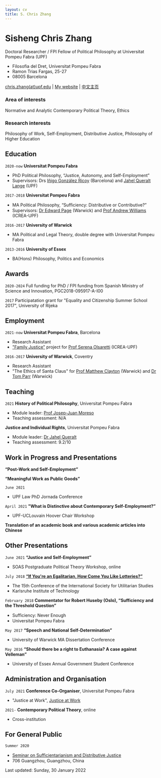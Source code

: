 ```yaml
---
layout: cv
title: S. Chris Zhang 
---
```

# Sisheng Chris Zhang

Doctoral Researcher / FPI Fellow of Political Philosophy at Universitat Pompeu Fabra (UPF)

- Filosofia del Dret, Universitat Pompeu Fabra
- Ramon Trias Fargas, 25-27
- 08005 Barcelona

<div id="webaddress">
<a href="mailto:chris.zhangATupf.edug">chris.zhang(at)upf.edu</a>
| <a href="http://czhang.uk">My website</a>
| <a href="http://sishengzhang.com">中文主页</a> 
</div>


<!--
## Currently

Standing on the shoulders of giants
-->

### Area of interests 

Normative and Analytic Contemporary Political Theory, Ethics

### Research interests

Philosophy of Work, Self-Employment, Distributive Justice, Philosophy of Higher Education

## Education

`2020-now`
__Universitat Pompeu Fabra__

- PhD Political Philosophy, “Justice, Autonomy, and Self-Employment”
- Supervisors: Drs [Iñigo González Ricoy](https://www.igonzalezricoy.com) (Barcelona) and [Jahel Queralt Lange](https://www.upf.edu/web/jahel-queralt) (UPF)

`2017-2018`
__Universitat Pompeu Fabra__

- MA Political Philosophy, “Suﬃciency: Distributive or Contributive?”
- Supervisors: [Dr Edward Page](https://warwick.ac.uk/fac/soc/pais/people/page/) (Warwick) and [Prof Andrew Williams](https://www.icrea.cat/Web/ScientificStaff/Andrew-Williams-503) (ICREA-UPF)

`2016-2017`
__University of Warwick__

- MA Political and Legal Theory, double degree with Universitat Pompeu Fabra

`2013-2016`
__University of Essex__

- BA(Hons) Philosophy, Politics and Economics


## Awards

`2020-2024`
Full funding for PhD / FPI funding from Spanish Ministry of Science and Innovation, PGC2018-095917-A-I00

`2017` 
Participatation grant for "Equality and Citizenship Summer School 2017", University of Rijeka 

<!--
## Publications

 A list is also available [online](http://scholar.google.co.uk/citations?user=LTOTl0YAAAAJ)

### Journals

`1669`
Newton Sir I, De analysi per æquationes numero terminorum infinitas. 

`1669`
Lectiones opticæ.

etc. etc. etc.

### Patents

`2012`
Infinitesimal calculus for solutions to physics problems, [SMBC](http://www.techdirt.com/articles/20121011/09312820678/if-patents-had-been-around-time-newton.shtml) patent 001

-->

## Employment

`2021-now`
__Universitat Pompeu Fabra__, Barcelona

- Research Assistant
- ["Family Justice"](https://www.demographyethicsandpublicpolicy.org/) project for [Prof Serena Olsaretti](https://www.upf.edu/web/filosofiapolitica/entry/-/-/76891/adscripcion/maria-serena-olsaretti) (ICREA-UPF)

`2016-2017`
__University of Warwick__, Coventry

- Research Assistant
- "The Ethics of Santa Claus" for [Prof Matthew Clayton](https://warwick.ac.uk/fac/soc/pais/people/clayton/) (Warwick) and [Dr Tom Parr](https://warwick.ac.uk/fac/soc/pais/people/parr/) (Warwick)



## Teaching
`2021`
__History of Political Philosophy__, Universitat Pompeu Fabra
- Module leader: [Prof Josep-Juan Moreso](https://www.upf.edu/web/moreso)
- Teaching assessment: N/A

__Justice and Individual Rights__, Universitat Pompeu Fabra
- Module leader: [Dr Jahel Queralt](https://www.upf.edu/web/jahel-queralt)
- Teaching assessment: 9.2/10


<!--
## Member of

[__Justice at Work__](https://www.upf.edu/web/justwork), Universitat Pompeu Fabra
-->




## Work in Progress and Presentations

__“Post-Work and Self-Employment”__


__“Meaningful Work as Public Goods”__

`June 2021`
- UPF Law PhD Jornada Conference

`April 2021`
__"What is Distinctive about Contemporary Self-Employment?”__
- UPF-UCLouvain Hoover Chair Workshop


__Translation of an academic book and various academic articles into Chinese__


## Other Presentations

`June 2021`
__“Justice and Self-Employment”__
- SOAS Postgraduate Political Theory Workshop, online

`July 2018`
__[“If You're an Egalitarian, How Come You Like Lotteries?”](https://www.isus2018.de/menu/programme/talks-abstracts/)__
- The 15th Conference of the International Society for Utilitarian Studies
- Karlsruhe Institute of Technology


`February 2018`
__Commentator for Robert Huseby (Oslo), “Sufficiency and the Threshold Question”__
- Suﬃciency: Never Enough
- Universitat Pompeu Fabra

`May 2017`
__“Speech and National Self-Determination”__
- University of Warwick MA Dissertation Conference

`May 2016`
__“Should there be a right to Euthanasia? A case against Velleman”__
- University of Essex Annual Government Student Conference


## Administration and Organisation

`July 2021`
__Conference Co-Organiser__, Universitat Pompeu Fabra
- "Justice at Work", [Justice at Work](https://www.upf.edu/web/justwork)

`2021-`
__Contemporary Political Theory__, online
- Cross-institution


## For General Public
`Summer 2020`
- [Seminar on Suﬃcientarianism and Distributive Justice](https://mp.weixin.qq.com/s/5xxvQSQIhDXUpSA72_xzdA)
- 706 Guangzhou, Guangzhou, China


Last updated: Sunday, 30 January 2022


